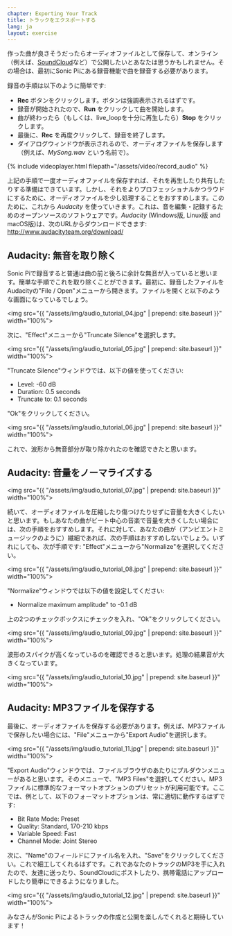 ```yaml
---
chapter: Exporting Your Track
title: トラックをエクスポートする
lang: ja
layout: exercise
---
```


作った曲が良さそうだったらオーディオファイルとして保存して、オンライン（例えば、<a href="http://www.soundcloud.com/mehackit">SoundCloud</a>など）で公開したいとあなたは思うかもしれません。その場合は、最初にSonic Piにある録音機能で曲を録音する必要があります。

録音の手順は以下のように簡単です:

* **Rec** ボタンをクリックします。ボタンは強調表示されるはずです。
* 録音が開始されたので、**Run** をクリックして曲を開始します。
* 曲が終わったら（もしくは、live_loopを十分に再生したら）**Stop** をクリックします。
* 最後に、**Rec** を再度クリックして、録音を終了します。
* ダイアログウィンドウが表示されるので、オーディオファイルを保存します（例えば、*MySong.wav* という名前で）。

{% include videoplayer.html filepath="/assets/video/record_audio" %}

上記の手順で一度オーディオファイルを保存すれば、それを再生したり共有したりする準備はできています。しかし、それをよりプロフェッショナルかつラウドにするために、オーディオファイルを少し処理することをおすすめします。このために、これから *Audacity* を使っていきます。これは、音を編集・記録するためのオープンソースのソフトウェアです。*Audacity* (Windows版, Linux版 and macOS版)は、次のURLからダウンロードできます: <a href="http://www.audacityteam.org/download/">http://www.audacityteam.org/download/</a>

## Audacity: 無音を取り除く

Sonic Piで録音すると普通は曲の前と後ろに余計な無音が入っていると思います。簡単な手順でこれを取り除くことができます。最初に、録音したファイルをAudacityの"File / Open"メニューから開きます。ファイルを開くと以下のような画面になっているでしょう。

<img src="{{ "/assets/img/audio_tutorial_04.jpg" | prepend: site.baseurl }}" width="100%">

次に、"Effect"メニューから"Truncate Silence"を選択します。

<img src="{{ "/assets/img/audio_tutorial_05.jpg" | prepend: site.baseurl }}" width="100%">

"Truncate Silence"ウィンドウでは、以下の値を使ってください:

* Level: -60 dB
* Duration: 0.5 seconds
* Truncate to: 0.1 seconds

"Ok"をクリックしてください。

<img src="{{ "/assets/img/audio_tutorial_06.jpg" | prepend: site.baseurl }}" width="100%">

これで、波形から無音部分が取り除かれたのを確認できたと思います。

## Audacity: 音量をノーマライズする

<img src="{{ "/assets/img/audio_tutorial_07.jpg" | prepend: site.baseurl }}" width="100%">

続いて、オーディオファイルを圧縮したり傷つけたりせずに音量を大きくしたいと思います。もしあなたの曲がビート中心の音楽で音量を大きくしたい場合には、次の手順をおすすめします。それに対して、あなたの曲が（アンビエントミュージックのように）繊細であれば、次の手順はおすすめしないでしょう。いずれにしても、次が手順です: "Effect"メニューから"Normalize"を選択してください。

<img src="{{ "/assets/img/audio_tutorial_08.jpg" | prepend: site.baseurl }}" width="100%">

"Normalize"ウィンドウでは以下の値を設定してください:

* Normalize maximum amplitude" to -0.1 dB

上の2つのチェックボックスにチェックを入れ、"Ok"をクリックしてください。

<img src="{{ "/assets/img/audio_tutorial_09.jpg" | prepend: site.baseurl }}" width="100%">

波形のスパイクが高くなっているのを確認できると思います。処理の結果音が大きくなっています。

<img src="{{ "/assets/img/audio_tutorial_10.jpg" | prepend: site.baseurl }}" width="100%">

## Audacity: MP3ファイルを保存する

最後に、オーディオファイルを保存する必要があります。例えば、MP3ファイルで保存したい場合には、"File"メニューから"Export Audio"を選択します。

<img src="{{ "/assets/img/audio_tutorial_11.jpg" | prepend: site.baseurl }}" width="100%">

"Export Audio"ウィンドウでは、ファイルブラウザのあたりにプルダウンメニューがあると思います。そのメニューで、"MP3 Files"を選択してください。MP3ファイルに標準的なフォーマットオプションのプリセットが利用可能です。ここでは、例として、以下のフォーマットオプションは、常に適切に動作するはずです:

* Bit Rate Mode: Preset
* Quality: Standard, 170-210 kbps
* Variable Speed: Fast
* Channel Mode: Joint Stereo

次に、"Name"のフィールドにファイル名を入れ、"Save"をクリックしてください。これで細工してくれるはずです。これであなたのトラックのMP3を手に入れたので、友達に送ったり、SoundCloudにポストしたり、携帯電話にアップロードしたり簡単にできるようになりました。

<img src="{{ "/assets/img/audio_tutorial_12.jpg" | prepend: site.baseurl }}" width="100%">

みなさんがSonic Piによるトラックの作成と公開を楽しんでくれると期待しています！
